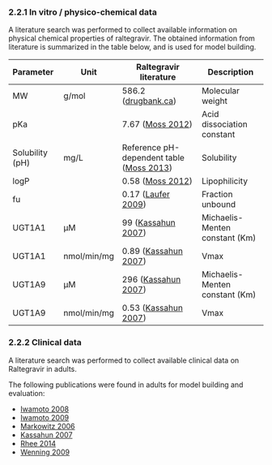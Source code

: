 ### 2.2.1	In vitro / physico-chemical data

A literature search was performed to collect available information on physical chemical properties of raltegravir. The obtained information from literature is summarized in the table below, and is used for model building.

| **Parameter**   | **Unit**    | **Raltegravir literature**                     | **Description**                |
| :-------------- | ----------- | ---------------------------------------------- | ------------------------------ |
| MW              | g/mol       | 586.2 ([drugbank.ca](./References.md))         | Molecular weight               |
| pKa             |             | 7.67 ([Moss 2012](./References.md))            | Acid dissociation constant     |
| Solubility (pH) | mg/L        | Reference pH-dependent table ([Moss 2013](./References.md))       | Solubility                     |
| logP            |             | 0.58 ([Moss 2012](./References.md))            | Lipophilicity                  |
| fu              |             | 0.17 ([Laufer 2009](./References.md))          | Fraction unbound               |
| UGT1A1          | µM          | 99 ([Kassahun 2007](./References.md))          | Michaelis-Menten constant (Km) |
| UGT1A1          | nmol/min/mg | 0.89 ([Kassahun 2007](./References.md))        | Vmax                           |
| UGT1A9          | µM          | 296 ([Kassahun 2007](./References.md))         | Michaelis-Menten constant (Km) |
| UGT1A9          | nmol/min/mg | 0.53 ([Kassahun 2007](./References.md))        | Vmax                           |

### 2.2.2	Clinical data

A literature search was performed to collect available clinical data on Raltegravir in adults. 

The following publications were found in adults for model building and evaluation:

* [Iwamoto 2008](./References.md)
* [Iwamoto 2009](./References.md)
* [Markowitz 2006](./References.md)
* [Kassahun 2007](./References.md)
* [Rhee 2014](./References.md)
* [Wenning 2009](./References.md)
